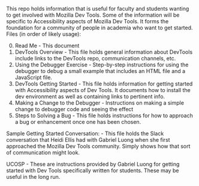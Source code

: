 This repo holds information that is useful for faculty and students wanting to get involved with Mozilla Dev Tools. Some of the information will be specific to Accessibility aspects of Mozilla Dev Tools. It forms the foundation for a community of people in academia who want to get started. 
Files (in order of likely usage):

0. Read Me - This document
1. DevTools Overview - This file holds general information about DevTools include links to the DevTools repo, communication channels, etc. 
2. Using the Debugger Exercise - Step-by-step instructions for using the debugger to debug a small example that includes an HTML file and a JavaScript file. 
3. DevTools Getting Started  - This file holds information for getting started with Accessibility aspects of Dev Tools. It documents how to install the dev environment as well as containing links to pertinent info. 
4. Making a Change to the Debugger - Instructions on making a simple change to debugger code and seeing the effect
5. Steps to Solving a Bug - This file holds instructions for how to approach a bug or enhancement once one has been chosen. 

Sample Getting Started Conversation: - This file holds the Slack conversation that Heidi Ellis had with Gabriel Luong when she 
first approached the Mozilla Dev Tools community. Simply shows how that sort of communication might look. 

UCOSP - These are instructions provided by Gabriel Luong for getting started with Dev Tools specifically written for 
students. These may be useful in the long run. 
